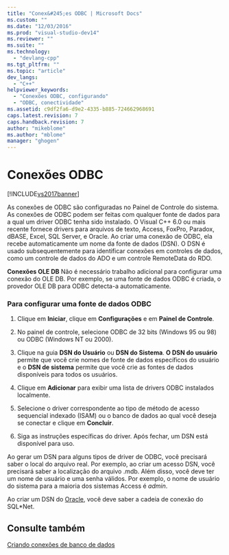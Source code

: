 ```yaml
---
title: "Conex&#245;es ODBC | Microsoft Docs"
ms.custom: ""
ms.date: "12/03/2016"
ms.prod: "visual-studio-dev14"
ms.reviewer: ""
ms.suite: ""
ms.technology: 
  - "devlang-cpp"
ms.tgt_pltfrm: ""
ms.topic: "article"
dev_langs: 
  - "C++"
helpviewer_keywords: 
  - "Conexões ODBC, configurando"
  - "ODBC, conectividade"
ms.assetid: c9df2fa6-d9e2-4335-b885-724662968691
caps.latest.revision: 7
caps.handback.revision: 7
author: "mikeblome"
ms.author: "mblome"
manager: "ghogen"
---
```

# Conex&#245;es ODBC
[!INCLUDE[vs2017banner](../../assembler/inline/includes/vs2017banner.md)]

As conexões de ODBC são configuradas no Painel de Controle do sistema.  As conexões de ODBC podem ser feitas com qualquer fonte de dados para a qual um driver ODBC tenha sido instalado.  O Visual C\+\+ 6.0 ou mais recente fornece drivers para arquivos de texto, Access, FoxPro, Paradox, dBASE, Excel, SQL Server, e Oracle.  Ao criar uma conexão de ODBC, ela recebe automaticamente um nome da fonte de dados \(DSN\).  O DSN é usado subsequentemente para identificar conexões em controles de dados, como um controle de dados do ADO e um controle RemoteData do RDO.  
  
 **Conexões OLE DB** Não é necessário trabalho adicional para configurar uma conexão do OLE DB.  Por exemplo, se uma fonte de dados ODBC é criada, o provedor OLE DB para ODBC detecta\-a automaticamente.  
  
### Para configurar uma fonte de dados ODBC  
  
1.  Clique em **Iniciar**, clique em **Configurações** e em **Painel de Controle**.  
  
2.  No painel de controle, selecione ODBC de 32 bits \(Windows 95 ou 98\) ou ODBC \(Windows NT ou 2000\).  
  
3.  Clique na guia **DSN do Usuário** ou **DSN do Sistema**.  **O DSN do usuário** permite que você crie nomes de fonte de dados específicos do usuário e o **DSN de sistema** permite que você crie as fontes de dados disponíveis para todos os usuários.  
  
4.  Clique em **Adicionar** para exibir uma lista de drivers ODBC instalados localmente.  
  
5.  Selecione o driver correspondente ao tipo de método de acesso sequencial indexado \(ISAM\) ou o banco de dados ao qual você deseja se conectar e clique em **Concluir**.  
  
6.  Siga as instruções específicas do driver.  Após fechar, um DSN está disponível para uso.  
  
 Ao gerar um DSN para alguns tipos de driver de ODBC, você precisará saber o local do arquivo real.  Por exemplo, ao criar um acesso DSN, você precisará saber a localização do arquivo .mdb.  Além disso, você deve ter um nome de usuário e uma senha válidos.  Por exemplo, o nome de usuário do sistema para a maioria dos sistemas Access é *admin*.  
  
 Ao criar um DSN do [Oracle](../../data/ado-rdo/oracle-connections.md), você deve saber a cadeia de conexão do SQL\*Net.  
  
## Consulte também  
 [Criando conexões de banco de dados](../Topic/Creating%20Database%20Connections.md)